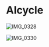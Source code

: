 # AIcycle

![IMG_0328](https://user-images.githubusercontent.com/55529152/128276565-aab70265-5331-4e2a-a0ab-61dc1e67b01d.jpg)

![IMG_0330](https://user-images.githubusercontent.com/55529152/128276632-19489805-8de1-4425-a4ea-dee7c4c86905.jpg)
